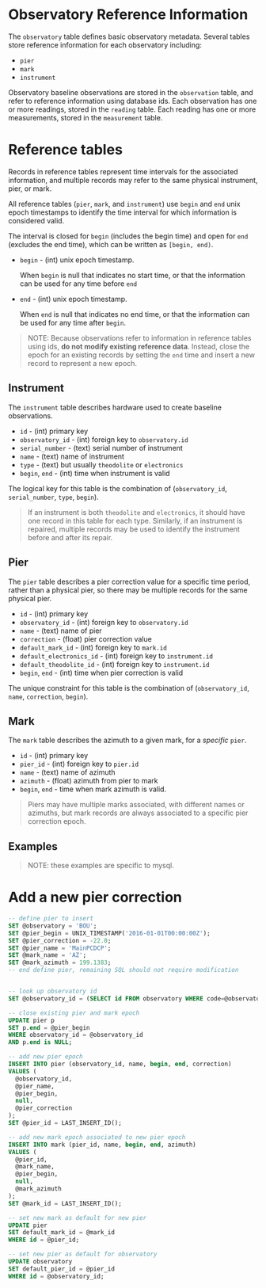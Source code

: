 Observatory Reference Information
=================================

The `observatory` table defines basic observatory metadata.
Several tables store reference information for each observatory including:
- `pier`
- `mark`
- `instrument`

Observatory baseline observations are stored in the `observation` table,
and refer to reference information using database ids.  Each observation has
one or more readings, stored in the `reading` table.  Each reading has one or
more measurements, stored in the `measurement` table.


# Reference tables

Records in reference tables represent time intervals for the associated
information, and multiple records may refer to the same physical instrument,
pier, or mark.

All reference tables (`pier`, `mark`, and `instrument`) use
`begin` and `end` unix epoch timestamps to identify the time interval for which
information is considered valid.

The interval is closed for `begin` (includes the begin time)
and open for `end` (excludes the end time),
which can be written as `[begin, end)`.

- `begin` - (int) unix epoch timestamp.

  When `begin` is null that indicates no start time,
  or that the information can be used for any time before `end`

- `end` - (int) unix epoch timestamp.

  When `end` is null that indicates no end time,
  or that the information can be used for any time after `begin`.

> NOTE: Because observations refer to information in reference tables using ids,
> **do not modify existing reference data**.
> Instead, close the epoch for an existing records by setting the `end` time
> and insert a new record to represent a new epoch.


## Instrument

The `instrument` table describes hardware used to create baseline observations.
- `id` - (int) primary key
- `observatory_id` - (int) foreign key to `observatory.id`
- `serial_number` - (text) serial number of instrument
- `name` - (text) name of instrument
- `type` - (text) but usually `theodolite` or `electronics`
- `begin`, `end` - (int) time when instrument is valid

The logical key for this table is the combination of
  (`observatory_id`, `serial_number`, `type`, `begin`).

> If an instrument is both `theodolite` and `electronics`,
> it should have one record in this table for each type.
> Similarly, if an instrument is repaired, multiple records may be used to
> identify the instrument before and after its repair.

## Pier

The `pier` table describes a pier correction value for a specific time period,
rather than a physical pier, so there may be multiple records for the same
physical pier.
- `id` - (int) primary key
- `observatory_id` - (int) foreign key to `observatory.id`
- `name` - (text) name of pier
- `correction` - (float) pier correction value
- `default_mark_id` - (int) foreign key to `mark.id`
- `default_electronics_id` - (int) foreign key to `instrument.id`
- `default_theodolite_id` - (int) foreign key to `instrument.id`
- `begin`, `end` - (int) time when pier correction is valid

The unique constraint for this table is the combination of
  (`observatory_id`, `name`, `correction`, `begin`).

## Mark

The `mark` table describes the azimuth to a given mark, for a *specific* `pier`.

- `id` - (int) primary key
- `pier_id` - (int) foreign key to `pier.id`
- `name` - (text) name of azimuth
- `azimuth` - (float) azimuth from pier to mark
- `begin`, `end` - time when mark azimuth is valid.

> Piers may have multiple marks associated, with different names or azimuths,
> but mark records are always associated to a specific pier correction epoch.


## Examples

> NOTE: these examples are specific to mysql.

# Add a new pier correction

```sql
-- define pier to insert
SET @observatory = 'BOU';
SET @pier_begin = UNIX_TIMESTAMP('2016-01-01T00:00:00Z');
SET @pier_correction = -22.0;
SET @pier_name = 'MainPCDCP';
SET @mark_name = 'AZ';
SET @mark_azimuth = 199.1383;
-- end define pier, remaining SQL should not require modification


-- look up observatory id
SET @observatory_id = (SELECT id FROM observatory WHERE code=@observatory);

-- close existing pier and mark epoch
UPDATE pier p
SET p.end = @pier_begin
WHERE observatory_id = @observatory_id
AND p.end is NULL;

-- add new pier epoch
INSERT INTO pier (observatory_id, name, begin, end, correction)
VALUES (
  @observatory_id,
  @pier_name,
  @pier_begin,
  null,
  @pier_correction
);
SET @pier_id = LAST_INSERT_ID();

-- add new mark epoch associated to new pier epoch
INSERT INTO mark (pier_id, name, begin, end, azimuth)
VALUES (
  @pier_id,
  @mark_name,
  @pier_begin,
  null,
  @mark_azimuth
);
SET @mark_id = LAST_INSERT_ID();

-- set new mark as default for new pier
UPDATE pier
SET default_mark_id = @mark_id
WHERE id = @pier_id;

-- set new pier as default for observatory
UPDATE observatory
SET default_pier_id = @pier_id
WHERE id = @observatory_id;
```
